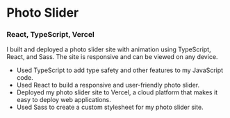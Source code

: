 # Photo Slider

### React, TypeScript, Vercel

I built and deployed a photo slider site with animation using TypeScript, React, and Sass. The site is responsive and can be viewed on any device.

<ul>
  <li>Used TypeScript to add type safety and other features to my JavaScript code.</li>
  <li>Used React to build a responsive and user-friendly photo slider.</li>
  <li>Deployed my photo slider site to Vercel, a cloud platform that makes it easy to deploy web applications.</li>
  <li>Used Sass to create a custom stylesheet for my photo slider site.</li>
</ul>
